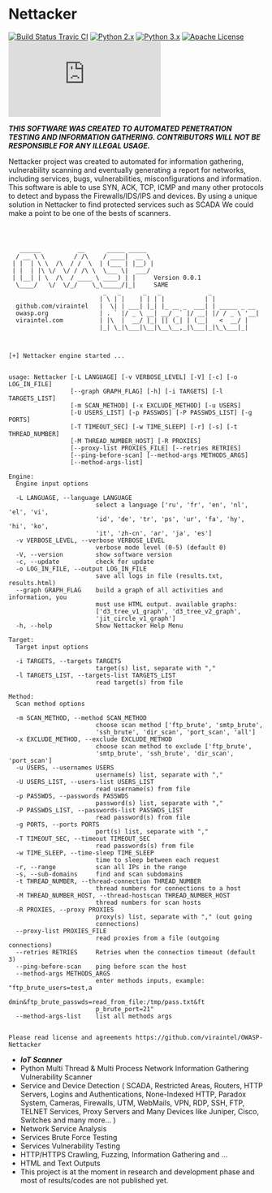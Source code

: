 Nettacker
=========
[![Build Status Travic CI](https://travis-ci.org/viraintel/OWASP-Nettacker.svg?branch=master)](https://travis-ci.org/viraintel/OWASP-Nettacker)
[![Python 2.x](https://img.shields.io/badge/python-2.x-blue.svg)](https://travis-ci.org/viraintel/OWASP-Nettacker)
[![Python 3.x](https://img.shields.io/badge/python-3.x-blue.svg)](https://travis-ci.org/viraintel/OWASP-Nettacker)
[![Apache License](https://img.shields.io/badge/License-Apache%20v2-green.svg)](https://github.com/viraintel/OWASP-Nettacker/blob/master/LICENSE)
[![Executed](http://nettacker.z3r0d4y.com/update_counter.py)](https://github.com/viraintel/OWASP-Nettacker/)


***THIS SOFTWARE WAS CREATED TO AUTOMATED PENETRATION TESTING AND INFORMATION GATHERING. CONTRIBUTORS WILL NOT BE RESPONSIBLE FOR ANY ILLEGAL USAGE.***


Nettacker project was created to automated for information gathering, vulnerability scanning and eventually generating a report for networks, including services, bugs, vulnerabilities, misconfigurations and information. This software is able to use SYN, ACK, TCP, ICMP and many other protocols to detect and bypass the Firewalls/IDS/IPS and devices. By using a unique solution in Nettacker to find protected services such as SCADA We could make a point to be one of the bests of scanners.  

```



   ______          __      _____ _____
  / __ \ \        / /\    / ____|  __ \
 | |  | \ \  /\  / /  \  | (___ | |__) |
 | |  | |\ \/  \/ / /\ \  \___ \|  ___/
 | |__| | \  /\  / ____ \ ____) | |     Version 0.0.1
  \____/   \/  \/_/    \_\_____/|_|     SAME
                          _   _      _   _             _
                         | \ | |    | | | |           | |
  github.com/viraintel   |  \| | ___| |_| |_ __ _  ___| | _____ _ __
  owasp.org              | . ` |/ _ \ __| __/ _` |/ __| |/ / _ \ '__|
  viraintel.com          | |\  |  __/ |_| || (_| | (__|   <  __/ |
                         |_| \_|\___|\__|\__\__,_|\___|_|\_\___|_|



[+] Nettacker engine started ...


usage: Nettacker [-L LANGUAGE] [-v VERBOSE_LEVEL] [-V] [-c] [-o LOG_IN_FILE]
                 [--graph GRAPH_FLAG] [-h] [-i TARGETS] [-l TARGETS_LIST]
                 [-m SCAN_METHOD] [-x EXCLUDE_METHOD] [-u USERS]
                 [-U USERS_LIST] [-p PASSWDS] [-P PASSWDS_LIST] [-g PORTS]
                 [-T TIMEOUT_SEC] [-w TIME_SLEEP] [-r] [-s] [-t THREAD_NUMBER]
                 [-M THREAD_NUMBER_HOST] [-R PROXIES]
                 [--proxy-list PROXIES_FILE] [--retries RETRIES]
                 [--ping-before-scan] [--method-args METHODS_ARGS]
                 [--method-args-list]

Engine:
  Engine input options

  -L LANGUAGE, --language LANGUAGE
                        select a language ['ru', 'fr', 'en', 'nl', 'el', 'vi',
                        'id', 'de', 'tr', 'ps', 'ur', 'fa', 'hy', 'hi', 'ko',
                        'it', 'zh-cn', 'ar', 'ja', 'es']
  -v VERBOSE_LEVEL, --verbose VERBOSE_LEVEL
                        verbose mode level (0-5) (default 0)
  -V, --version         show software version
  -c, --update          check for update
  -o LOG_IN_FILE, --output LOG_IN_FILE
                        save all logs in file (results.txt, results.html)
  --graph GRAPH_FLAG    build a graph of all activities and information, you
                        must use HTML output. available graphs:
                        ['d3_tree_v1_graph', 'd3_tree_v2_graph',
                        'jit_circle_v1_graph']
  -h, --help            Show Nettacker Help Menu

Target:
  Target input options

  -i TARGETS, --targets TARGETS
                        target(s) list, separate with ","
  -l TARGETS_LIST, --targets-list TARGETS_LIST
                        read target(s) from file

Method:
  Scan method options

  -m SCAN_METHOD, --method SCAN_METHOD
                        choose scan method ['ftp_brute', 'smtp_brute',
                        'ssh_brute', 'dir_scan', 'port_scan', 'all']
  -x EXCLUDE_METHOD, --exclude EXCLUDE_METHOD
                        choose scan method to exclude ['ftp_brute',
                        'smtp_brute', 'ssh_brute', 'dir_scan', 'port_scan']
  -u USERS, --usernames USERS
                        username(s) list, separate with ","
  -U USERS_LIST, --users-list USERS_LIST
                        read username(s) from file
  -p PASSWDS, --passwords PASSWDS
                        password(s) list, separate with ","
  -P PASSWDS_LIST, --passwords-list PASSWDS_LIST
                        read password(s) from file
  -g PORTS, --ports PORTS
                        port(s) list, separate with ","
  -T TIMEOUT_SEC, --timeout TIMEOUT_SEC
                        read passwords(s) from file
  -w TIME_SLEEP, --time-sleep TIME_SLEEP
                        time to sleep between each request
  -r, --range           scan all IPs in the range
  -s, --sub-domains     find and scan subdomains
  -t THREAD_NUMBER, --thread-connection THREAD_NUMBER
                        thread numbers for connections to a host
  -M THREAD_NUMBER_HOST, --thread-hostscan THREAD_NUMBER_HOST
                        thread numbers for scan hosts
  -R PROXIES, --proxy PROXIES
                        proxy(s) list, separate with "," (out going
                        connections)
  --proxy-list PROXIES_FILE
                        read proxies from a file (outgoing connections)
  --retries RETRIES     Retries when the connection timeout (default 3)
  --ping-before-scan    ping before scan the host
  --method-args METHODS_ARGS
                        enter methods inputs, example: "ftp_brute_users=test,a
                        dmin&ftp_brute_passwds=read_from_file:/tmp/pass.txt&ft
                        p_brute_port=21"
  --method-args-list    list all methods args


Please read license and agreements https://github.com/viraintel/OWASP-Nettacker
```

* ***IoT Scanner***
*	Python Multi Thread & Multi Process Network Information Gathering Vulnerability Scanner
*	Service and Device Detection ( SCADA, Restricted Areas, Routers, HTTP Servers, Logins and Authentications, None-Indexed HTTP, Paradox System, Cameras, Firewalls, UTM, WebMails, VPN, RDP, SSH, FTP, TELNET Services, Proxy Servers and Many Devices like Juniper, Cisco, Switches and many more… ) 
*	Network Service Analysis
*	Services Brute Force Testing
*	Services Vulnerability Testing
*	HTTP/HTTPS Crawling, Fuzzing, Information Gathering and … 
*	HTML and Text Outputs
*	This project is at the moment in research and development phase and most of results/codes are not published yet.
